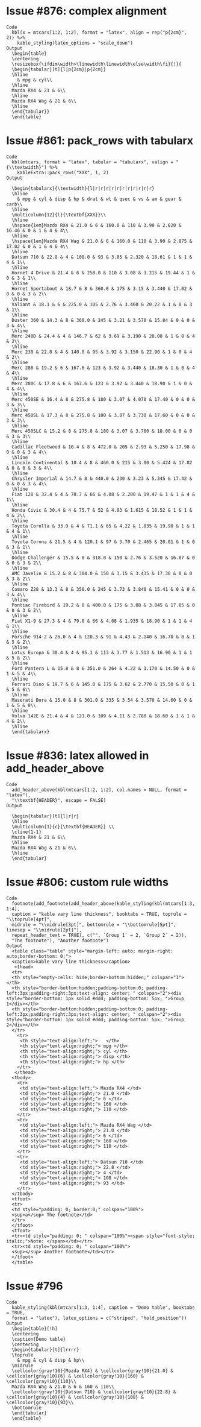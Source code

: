 # Issue #876: complex alignment

    Code
      kbl(x = mtcars[1:2, 1:2], format = "latex", align = rep("p{2cm}", 2)) %>%
        kable_styling(latex_options = "scale_down")
    Output
      \begin{table}
      \centering
      \resizebox{\ifdim\width>\linewidth\linewidth\else\width\fi}{!}{
      \begin{tabular}[t]{l|p{2cm}|p{2cm}}
      \hline
        & mpg & cyl\\
      \hline
      Mazda RX4 & 21 & 6\\
      \hline
      Mazda RX4 Wag & 21 & 6\\
      \hline
      \end{tabular}}
      \end{table}

# Issue #861:  pack_rows with tabularx

    Code
      kbl(mtcars, format = "latex", tabular = "tabularx", valign = "{\\textwidth}") %>%
        kableExtra::pack_rows("XXX", 1, 2)
    Output
      
      \begin{tabularx}{\textwidth}{l|r|r|r|r|r|r|r|r|r|r|r}
      \hline
        & mpg & cyl & disp & hp & drat & wt & qsec & vs & am & gear & carb\\
      \hline
      \multicolumn{12}{l}{\textbf{XXX}}\\
      \hline
      \hspace{1em}Mazda RX4 & 21.0 & 6 & 160.0 & 110 & 3.90 & 2.620 & 16.46 & 0 & 1 & 4 & 4\\
      \hline
      \hspace{1em}Mazda RX4 Wag & 21.0 & 6 & 160.0 & 110 & 3.90 & 2.875 & 17.02 & 0 & 1 & 4 & 4\\
      \hline
      Datsun 710 & 22.8 & 4 & 108.0 & 93 & 3.85 & 2.320 & 18.61 & 1 & 1 & 4 & 1\\
      \hline
      Hornet 4 Drive & 21.4 & 6 & 258.0 & 110 & 3.08 & 3.215 & 19.44 & 1 & 0 & 3 & 1\\
      \hline
      Hornet Sportabout & 18.7 & 8 & 360.0 & 175 & 3.15 & 3.440 & 17.02 & 0 & 0 & 3 & 2\\
      \hline
      Valiant & 18.1 & 6 & 225.0 & 105 & 2.76 & 3.460 & 20.22 & 1 & 0 & 3 & 1\\
      \hline
      Duster 360 & 14.3 & 8 & 360.0 & 245 & 3.21 & 3.570 & 15.84 & 0 & 0 & 3 & 4\\
      \hline
      Merc 240D & 24.4 & 4 & 146.7 & 62 & 3.69 & 3.190 & 20.00 & 1 & 0 & 4 & 2\\
      \hline
      Merc 230 & 22.8 & 4 & 140.8 & 95 & 3.92 & 3.150 & 22.90 & 1 & 0 & 4 & 2\\
      \hline
      Merc 280 & 19.2 & 6 & 167.6 & 123 & 3.92 & 3.440 & 18.30 & 1 & 0 & 4 & 4\\
      \hline
      Merc 280C & 17.8 & 6 & 167.6 & 123 & 3.92 & 3.440 & 18.90 & 1 & 0 & 4 & 4\\
      \hline
      Merc 450SE & 16.4 & 8 & 275.8 & 180 & 3.07 & 4.070 & 17.40 & 0 & 0 & 3 & 3\\
      \hline
      Merc 450SL & 17.3 & 8 & 275.8 & 180 & 3.07 & 3.730 & 17.60 & 0 & 0 & 3 & 3\\
      \hline
      Merc 450SLC & 15.2 & 8 & 275.8 & 180 & 3.07 & 3.780 & 18.00 & 0 & 0 & 3 & 3\\
      \hline
      Cadillac Fleetwood & 10.4 & 8 & 472.0 & 205 & 2.93 & 5.250 & 17.98 & 0 & 0 & 3 & 4\\
      \hline
      Lincoln Continental & 10.4 & 8 & 460.0 & 215 & 3.00 & 5.424 & 17.82 & 0 & 0 & 3 & 4\\
      \hline
      Chrysler Imperial & 14.7 & 8 & 440.0 & 230 & 3.23 & 5.345 & 17.42 & 0 & 0 & 3 & 4\\
      \hline
      Fiat 128 & 32.4 & 4 & 78.7 & 66 & 4.08 & 2.200 & 19.47 & 1 & 1 & 4 & 1\\
      \hline
      Honda Civic & 30.4 & 4 & 75.7 & 52 & 4.93 & 1.615 & 18.52 & 1 & 1 & 4 & 2\\
      \hline
      Toyota Corolla & 33.9 & 4 & 71.1 & 65 & 4.22 & 1.835 & 19.90 & 1 & 1 & 4 & 1\\
      \hline
      Toyota Corona & 21.5 & 4 & 120.1 & 97 & 3.70 & 2.465 & 20.01 & 1 & 0 & 3 & 1\\
      \hline
      Dodge Challenger & 15.5 & 8 & 318.0 & 150 & 2.76 & 3.520 & 16.87 & 0 & 0 & 3 & 2\\
      \hline
      AMC Javelin & 15.2 & 8 & 304.0 & 150 & 3.15 & 3.435 & 17.30 & 0 & 0 & 3 & 2\\
      \hline
      Camaro Z28 & 13.3 & 8 & 350.0 & 245 & 3.73 & 3.840 & 15.41 & 0 & 0 & 3 & 4\\
      \hline
      Pontiac Firebird & 19.2 & 8 & 400.0 & 175 & 3.08 & 3.845 & 17.05 & 0 & 0 & 3 & 2\\
      \hline
      Fiat X1-9 & 27.3 & 4 & 79.0 & 66 & 4.08 & 1.935 & 18.90 & 1 & 1 & 4 & 1\\
      \hline
      Porsche 914-2 & 26.0 & 4 & 120.3 & 91 & 4.43 & 2.140 & 16.70 & 0 & 1 & 5 & 2\\
      \hline
      Lotus Europa & 30.4 & 4 & 95.1 & 113 & 3.77 & 1.513 & 16.90 & 1 & 1 & 5 & 2\\
      \hline
      Ford Pantera L & 15.8 & 8 & 351.0 & 264 & 4.22 & 3.170 & 14.50 & 0 & 1 & 5 & 4\\
      \hline
      Ferrari Dino & 19.7 & 6 & 145.0 & 175 & 3.62 & 2.770 & 15.50 & 0 & 1 & 5 & 6\\
      \hline
      Maserati Bora & 15.0 & 8 & 301.0 & 335 & 3.54 & 3.570 & 14.60 & 0 & 1 & 5 & 8\\
      \hline
      Volvo 142E & 21.4 & 4 & 121.0 & 109 & 4.11 & 2.780 & 18.60 & 1 & 1 & 4 & 2\\
      \hline
      \end{tabularx}

# Issue #836:  latex allowed in add_header_above

    Code
      add_header_above(kbl(mtcars[1:2, 1:2], col.names = NULL, format = "latex"),
      "\\textbf{HEADER}", escape = FALSE)
    Output
      
      \begin{tabular}[t]{l|r|r}
      \hline
      \multicolumn{1}{c}{\textbf{HEADER}} \\
      \cline{1-1}
      Mazda RX4 & 21 & 6\\
      \hline
      Mazda RX4 Wag & 21 & 6\\
      \hline
      \end{tabular}

# Issue #806: custom rule widths

    Code
      footnote(add_footnote(add_header_above(kable_styling(kbl(mtcars[1:3, 1:4],
      caption = "kable vary line thickness", booktabs = TRUE, toprule = "\\toprule[4pt]",
      midrule = "\\midrule[3pt]", bottomrule = "\\bottomrule[5pt]", linesep = "\\midrule[2pt]"),
      repeat_header_text = TRUE), c("", `Group 1` = 2, `Group 2` = 2)),
      "The footnote"), "Another footnote")
    Output
      <table class="table" style="margin-left: auto; margin-right: auto;border-bottom: 0;">
      <caption>kable vary line thickness</caption>
       <thead>
      <tr>
      <th style="empty-cells: hide;border-bottom:hidden;" colspan="1"></th>
      <th style="border-bottom:hidden;padding-bottom:0; padding-left:3px;padding-right:3px;text-align: center; " colspan="2"><div style="border-bottom: 1px solid #ddd; padding-bottom: 5px; ">Group 1</div></th>
      <th style="border-bottom:hidden;padding-bottom:0; padding-left:3px;padding-right:3px;text-align: center; " colspan="2"><div style="border-bottom: 1px solid #ddd; padding-bottom: 5px; ">Group 2</div></th>
      </tr>
        <tr>
         <th style="text-align:left;">   </th>
         <th style="text-align:right;"> mpg </th>
         <th style="text-align:right;"> cyl </th>
         <th style="text-align:right;"> disp </th>
         <th style="text-align:right;"> hp </th>
        </tr>
       </thead>
      <tbody>
        <tr>
         <td style="text-align:left;"> Mazda RX4 </td>
         <td style="text-align:right;"> 21.0 </td>
         <td style="text-align:right;"> 6 </td>
         <td style="text-align:right;"> 160 </td>
         <td style="text-align:right;"> 110 </td>
        </tr>
        <tr>
         <td style="text-align:left;"> Mazda RX4 Wag </td>
         <td style="text-align:right;"> 21.0 </td>
         <td style="text-align:right;"> 6 </td>
         <td style="text-align:right;"> 160 </td>
         <td style="text-align:right;"> 110 </td>
        </tr>
        <tr>
         <td style="text-align:left;"> Datsun 710 </td>
         <td style="text-align:right;"> 22.8 </td>
         <td style="text-align:right;"> 4 </td>
         <td style="text-align:right;"> 108 </td>
         <td style="text-align:right;"> 93 </td>
        </tr>
      </tbody>
      <tfoot>
      <tr>
      <td style="padding: 0; border:0;" colspan="100%">
      <sup>a</sup> The footnote</td>
      </tr>
      </tfoot>
      <tfoot>
      <tr><td style="padding: 0; " colspan="100%"><span style="font-style: italic;">Note: </span></td></tr>
      <tr><td style="padding: 0; " colspan="100%">
      <sup></sup> Another footnote</td></tr>
      </tfoot>
      </table>

# Issue #796

    Code
      kable_styling(kbl(mtcars[1:3, 1:4], caption = "Demo table", booktabs = TRUE,
      format = "latex"), latex_options = c("striped", "hold_position"))
    Output
      \begin{table}[!h]
      \centering
      \caption{Demo table}
      \centering
      \begin{tabular}[t]{lrrrr}
      \toprule
        & mpg & cyl & disp & hp\\
      \midrule
      \cellcolor{gray!10}{Mazda RX4} & \cellcolor{gray!10}{21.0} & \cellcolor{gray!10}{6} & \cellcolor{gray!10}{160} & \cellcolor{gray!10}{110}\\
      Mazda RX4 Wag & 21.0 & 6 & 160 & 110\\
      \cellcolor{gray!10}{Datsun 710} & \cellcolor{gray!10}{22.8} & \cellcolor{gray!10}{4} & \cellcolor{gray!10}{108} & \cellcolor{gray!10}{93}\\
      \bottomrule
      \end{tabular}
      \end{table}

